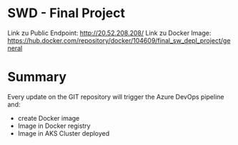 # SWD - Final Project
Link zu Public Endpoint: http://20.52.208.208/
Link zu Docker Image: https://hub.docker.com/repository/docker/104609/final_sw_depl_project/general

# Summary
Every update on the GIT repository will trigger the Azure DevOps pipeline and:
- create Docker image
- Image in Docker registry
- Image in AKS Cluster deployed 


